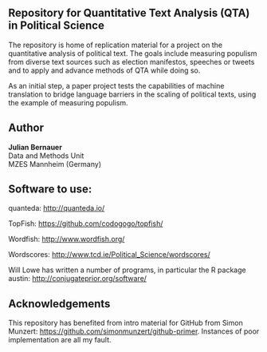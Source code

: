 ## Repository for Quantitative Text Analysis (QTA) in Political Science

The repository is home of replication material for a project on the quantitative analysis of political text. The goals include measuring populism from diverse text sources such as election manifestos, speeches or tweets and to apply and advance methods of QTA while doing so. 

As an initial step, a paper project tests the capabilities of machine translation to bridge language barriers in the scaling of political texts, using the example of measuring populism. 

## Author
**Julian Bernauer**  
Data and Methods Unit  
MZES Mannheim (Germany) 

## Software to use: 
quanteda: http://quanteda.io/  

TopFish: https://github.com/codogogo/topfish/

Wordfish: http://www.wordfish.org/  

Wordscores: http://www.tcd.ie/Political_Science/wordscores/  

Will Lowe has written a number of programs, in particular the R package austin: http://conjugateprior.org/software/  

## Acknowledgements
This repository has benefited from intro material for GitHub from Simon Munzert:
https://github.com/simonmunzert/github-primer. Instances of poor implementation are all my fault. 
